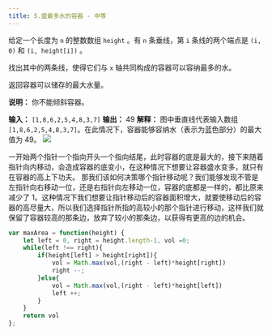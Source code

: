 ```yaml
---
title: 5.盛最多水的容器 - 中等
---
```

给定一个长度为 `n` 的整数数组 `height` 。有 `n` 条垂线，第 `i` 条线的两个端点是 `(i, 0)` 和 `(i, height[i])` 。

找出其中的两条线，使得它们与 `x` 轴共同构成的容器可以容纳最多的水。

返回容器可以储存的最大水量。

**说明：** 你不能倾斜容器。

**输入：** `[1,8,6,2,5,4,8,3,7]`
**输出：** 49 
**解释：** 图中垂直线代表输入数组 `[1,8,6,2,5,4,8,3,7]`。在此情况下，容器能够容纳水（表示为蓝色部分）的最大值为 49。
![](/note_images/Pasted%20image%2020240909171742.png)

一开始两个指针一个指向开头一个指向结尾，此时容器的底是最大的，接下来随着指针向内移动，会造成容器的底变小，在这种情况下想要让容器盛水变多，就只有在容器的高上下功夫。 那我们该如何决策哪个指针移动呢？我们能够发现不管是左指针向右移动一位，还是右指针向左移动一位，容器的底都是一样的，都比原来减少了 1。这种情况下我们想要让指针移动后的容器面积增大，就要使移动后的容器的高尽量大，所以我们选择指针所指的高较小的那个指针进行移动，这样我们就保留了容器较高的那条边，放弃了较小的那条边，以获得有更高的边的机会。

```js
var maxArea = function(height) {
    let left = 0, right = height.length-1, vol =0;
    while(left !== right){
        if(height[left] > height[right]){
            vol = Math.max(vol,(right - left)*height[right])
            right --;
        }else{
            vol = Math.max(vol,(right - left)*height[left])
            left ++;
        }
    }
    return vol
};
```